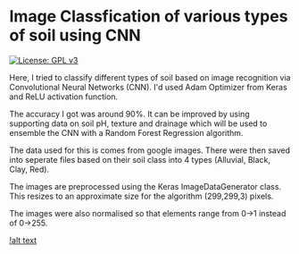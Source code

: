 # Image Classfication of various types of soil using CNN
[![License: GPL v3](https://img.shields.io/badge/License-GPLv3-blue.svg)](https://www.gnu.org/licenses/gpl-3.0)

Here, I tried to classify different types of soil based on image recognition via Convolutional Neural Networks (CNN). 
I'd used Adam Optimizer from Keras and ReLU activation function.

The accuracy I got was around 90%. It can be improved by using supporting data on soil pH, texture and drainage which will be used to ensemble the CNN with a Random Forest Regression algorithm.

The data used for this is comes from google images. There were then saved into seperate files based on their soil class into 4 types (Alluvial, Black, Clay, Red).   

The images are preprocessed using the Keras ImageDataGenerator class. This resizes to an approximate size for the algorithm (299,299,3) pixels.

The images were also normalised so that elements range from 0->1 instead of 0->255.

[!alt text](https://github.com/Pranay7ej/CNN-soil-image-classification/blob/fca026311b5a8829d278103f67f264c9687270a3/testing%20set/Clay_Soil/Clay_4.jpg)
